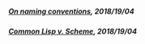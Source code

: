 ##### [On naming conventions](https://karahobny.github.io/on-naming-conventions), *2018/19/04*

##### [Common Lisp v. Scheme](https://karahobny.github.io/common-lisp-v-scheme), *2018/19/04*
